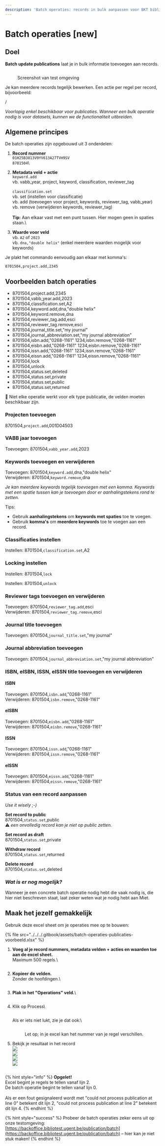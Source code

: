 ```yaml
---
description: 'Batch operaties: records in bulk aanpassen voor BKT bibliotheekmedewerkers'
---
```


# Batch operaties \[new]

## Doel

**Batch update publications** laat je in bulk informatie toevoegen aan records.

<figure><img src="../../../.gitbook/assets/Screenshot 2024-06-14 at 15.47.28.png" alt=""><figcaption><p>Screenshot van test omgeving</p></figcaption></figure>

Je kan meerdere records tegelijk bewerken. Een actie per regel per record, bijvoorbeeld:

/

_Voorlopig enkel beschikbaar voor publicaties. Wanneer een bulk operatie nodig is voor datasets, kunnen we de functionaliteit uitbreiden._

## Algemene principes

De batch operaties zijn opgebouwd uit 3 onderdelen:

1. **Record nummer**\
   `01H25B3813V9YV613A27TVH9SV`\
   `8701504`\

2. **Metadata veld + actie**\
   `keyword.add`\
   vb. vabb\_year, project, keyword, classification, reviewer\_tag\
   \
   `classification.set`\
   vb. set (instellen voor classificatie)\
   vb. add (toevoegen voor project, keywords, reviewer\_tag, vabb\_year)\
   vb. remove (verwijderen keywords, reviewer\_tag)\
   \
   **Tip:** Aan elkaar vast met een punt tussen. Hier mogen geen in spaties staan.\

3. **Waarde voor veld**\
   vb.  `A2` of  `2023`\
   vb.  `dna,"double helix"` (enkel meerdere waarden mogelijk voor keywords)

Je plakt het commando eenvoudig aan elkaar met komma's:

`8701504,project.add,2345`

## Voorbeelden batch operaties

* 8701504,project.add,2345&#x20;
* 8701504,vabb\_year.add,2023&#x20;
* 8701504,classification.set,A2&#x20;
* 8701504,keyword.add,dna,"double helix"&#x20;
* 8701504,keyword.remove,dna&#x20;
* 8701504,reviewer\_tag.add,esci&#x20;
* 8701504,reviewer\_tag.remove,esci
* 8701504,journal\_title.set,"my journal"
* 8701504,journal\_abbreviation.set,"my journal abbreviation"
* 8701504,isbn.add,"0268-1161" 1234,isbn.remove,"0268-1161"
* 8701504,eisbn.add,"0268-1161" 1234,eisbn.remove,"0268-1161"
* 8701504,issn.add,"0268-1161" 1234,issn.remove,"0268-1161"
* 8701504,eissn.add,"0268-1161" 1234,eissn.remove,"0268-1161"
* 8701504,lock
* 8701504,unlock
* 8701504,status.set,deleted
* 8701504,status.set,private
* 8701504,status.set,public
* 8701504,status.set,returned



🚨 Niet elke operatie werkt voor elk type publicatie, de velden moeten beschikbaar zijn.

### Projecten toevoegen

8701504,`project.add`,001D04503

### VABB jaar toevoegen

Toevoegen: 8701504,`vabb_year.add`,2023

### Keywords toevoegen en verwijderen

Toevoegen: 8701504,`keyword.add`,dna,"double helix"\
Verwijderen: 8701504,`keyword.remove`,dna

_Je kan meerdere keywords tegelijk toevoegen met een komma. Keywords met een spatie tussen kan je toevoegen door er aanhalingstekens rond te zetten._

Tips:

* Gebruik **aanhalingstekens** om **keywords met spaties** toe te voegen.
* Gebruik **komma's** om **meerdere keywords** toe te voegen aan een record.

### Classificaties instellen

Instellen: 8701504,`classification.set`,A2

### Locking instellen

Instellen: 8701504,`lock`

Instellen: 8701504,`unlock`

### Reviewer tags toevoegen en verwijderen

Toevoegen: 8701504,`reviewer_tag.add`,esci\
Verwijderen: 8701504,`reviewer_tag.remove`,esci

### Journal title toevoegen

Toevoegen: 8701504,`journal_title.set`,"my journal"

### Journal abbreviation toevoegen

Toevoegen: 8701504,`journal_abbreviation.set`,"my journal abbreviation"

### ISBN, eISBN, ISSN, eISSN title toevoegen en verwijderen

#### ISBN

Toevoegen: 8701504,`isbn.add`,"0268-1161"\
Verwijderen: 8701504,`isbn.remove`,"0268-1161"

#### eISBN

Toevoegen: 8701504,`eisbn.add`,"0268-1161"\
Verwijderen: 8701504,`eisbn.remove`,"0268-1161"

#### ISSN

Toevoegen: 8701504,`issn.add`,"0268-1161"\
Verwijderen: 8701504,`issn.remove`,"0268-1161"

#### eISSN

Toevoegen: 8701504,`eissn.add`,"0268-1161"\
Verwijderen: 8701504,`eissn.remove`,"0268-1161"

### Status van een record aanpassen

_Use it wisely ;-)_

**Set record to public**\
8701504,`status.set`,public\
⚠️ _een onvolledig record kan je niet op public zetten._

**Set record as draft**\
8701504,`status.set`,private

**Withdraw record**\
8701504,`status.set`,returned

**Delete record**\
8701504,`status.set`,deleted



### _Wat is er nog mogelijk?_

Wanneer je een concrete batch operatie nodig hebt die vaak nodig is, die hier niet beschreven staat, laat zeker weten wat je nodig hebt aan Miet.&#x20;

## Maak het jezelf gemakkelijk

Gebruik deze excel sheet om je operaties mee op te bouwen:

{% file src="../../../.gitbook/assets/batch-operaties-publicaties-voorbeeld.xlsx" %}

1.  **Voeg al je record nummers, metadata velden + acties en waarden toe aan de excel sheet.**\
    Maximum 500 regels.\


    <figure><img src="../../../.gitbook/assets/Scherm­afbeelding 2023-06-05 om 11.37.26.png" alt=""><figcaption></figcaption></figure>
2.  **Kopieer de velden.**\
    Zonder de hoofdingen.\


    <figure><img src="../../../.gitbook/assets/Scherm­afbeelding 2023-06-05 om 11.37.48.png" alt=""><figcaption></figcaption></figure>
3.  **Plak in het "Operations" veld.**\


    <figure><img src="../../../.gitbook/assets/Scherm­afbeelding 2023-06-05 om 11.40.09.png" alt=""><figcaption></figcaption></figure>
4.  Klik op Process\


    <figure><img src="../../../.gitbook/assets/Scherm­afbeelding 2023-06-05 om 11.41.35.png" alt=""><figcaption></figcaption></figure>

    Als er iets niet lukt, zie je dat ook:\


    <figure><img src="../../../.gitbook/assets/Scherm­afbeelding 2023-06-05 om 11.57.29.png" alt=""><figcaption><p>Let op; in je excel kan het nummer van je regel verschillen.</p></figcaption></figure>
5.  Bekijk je resultaat in het record\
    ![](<../../../.gitbook/assets/Scherm­afbeelding 2023-06-05 om 11.43.15.png>)\
    ![](<../../../.gitbook/assets/Scherm­afbeelding 2023-06-05 om 11.44.23.png>)\
    ![](<../../../.gitbook/assets/Scherm­afbeelding 2023-06-05 om 11.43.45.png>)\
    ![](<../../../.gitbook/assets/Scherm­afbeelding 2023-06-05 om 11.43.05.png>)

    <figure><img src="../../../.gitbook/assets/Scherm­afbeelding 2023-06-05 om 11.43.39.png" alt=""><figcaption></figcaption></figure>

{% hint style="info" %}
**Opgelet!**\
Excel begint je regels te tellen vanaf lijn 2.\
De batch operatie begint te tellen vanaf lijn 0.\
\
Als er een fout gesignaleerd wordt met "could not process publication at line 0" betekent dit lijn 2, "could not process publication at line 2" betekent dit lijn 4.
{% endhint %}

{% hint style="success" %}
Probeer de batch operaties zeker eens uit op onze testomgeving: [https://backoffice.bibliotest.ugent.be/publication/batch](https://backoffice.bibliotest.ugent.be/publication/batch) – hier kan je niet stuk maken!
{% endhint %}
